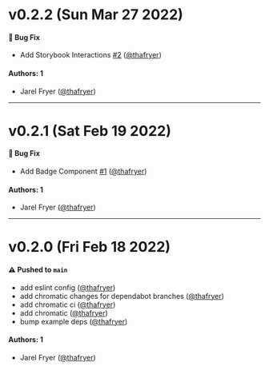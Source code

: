 # v0.2.2 (Sun Mar 27 2022)

#### 🐛 Bug Fix

- Add Storybook Interactions [#2](https://github.com/thafryer/devx-ui/pull/2) ([@thafryer](https://github.com/thafryer))

#### Authors: 1

- Jarel Fryer ([@thafryer](https://github.com/thafryer))

---

# v0.2.1 (Sat Feb 19 2022)

#### 🐛 Bug Fix

- Add Badge Component [#1](https://github.com/thafryer/devx-ui/pull/1) ([@thafryer](https://github.com/thafryer))

#### Authors: 1

- Jarel Fryer ([@thafryer](https://github.com/thafryer))

---

# v0.2.0 (Fri Feb 18 2022)

#### ⚠️ Pushed to `main`

- add eslint config ([@thafryer](https://github.com/thafryer))
- add chromatic changes for dependabot branches ([@thafryer](https://github.com/thafryer))
- add chromatic ci ([@thafryer](https://github.com/thafryer))
- add chromatic ([@thafryer](https://github.com/thafryer))
- bump example deps ([@thafryer](https://github.com/thafryer))

#### Authors: 1

- Jarel Fryer ([@thafryer](https://github.com/thafryer))
